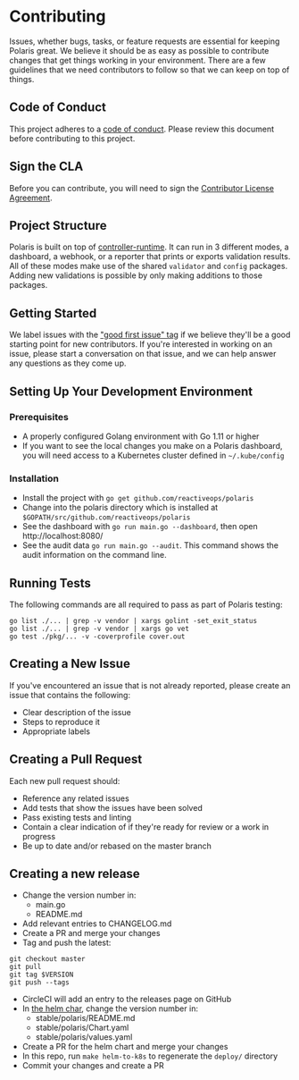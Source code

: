 # Contributing

Issues, whether bugs, tasks, or feature requests are essential for keeping Polaris great. We believe it should be as easy as possible to contribute changes that get things working in your environment. There are a few guidelines that we need contributors to follow so that we can keep on top of things.

## Code of Conduct

This project adheres to a [code of conduct](CODE_OF_CONDUCT.md). Please review this document before contributing to this project.

## Sign the CLA
Before you can contribute, you will need to sign the [Contributor License Agreement](https://cla-assistant.io/reactiveops/polaris).

## Project Structure

Polaris is built on top of [controller-runtime](https://github.com/kubernetes-sigs/controller-runtime). It can run in 3 different modes, a dashboard, a webhook, or a reporter that prints or exports validation results. All of these modes make use of the shared `validator` and `config` packages. Adding new validations is possible by only making additions to those packages.

## Getting Started

We label issues with the ["good first issue" tag](https://github.com/reactiveops/polaris/issues?q=is%3Aissue+is%3Aopen+label%3A%22good+first+issue%22) if we believe they'll be a good starting point for new contributors. If you're interested in working on an issue, please start a conversation on that issue, and we can help answer any questions as they come up.

## Setting Up Your Development Environment
### Prerequisites
* A properly configured Golang environment with Go 1.11 or higher
* If you want to see the local changes you make on a Polaris dashboard, you will need access to a Kubernetes cluster defined in `~/.kube/config`

### Installation
* Install the project with `go get github.com/reactiveops/polaris`
* Change into the polaris directory which is installed at `$GOPATH/src/github.com/reactiveops/polaris`
* See the dashboard with `go run main.go --dashboard`, then open http://localhost:8080/
* See the audit data  `go run main.go --audit`. This command shows the audit information on the command line. 

## Running Tests

The following commands are all required to pass as part of Polaris testing:

```
go list ./... | grep -v vendor | xargs golint -set_exit_status
go list ./... | grep -v vendor | xargs go vet
go test ./pkg/... -v -coverprofile cover.out
```

## Creating a New Issue

If you've encountered an issue that is not already reported, please create an issue that contains the following:

- Clear description of the issue
- Steps to reproduce it
- Appropriate labels

## Creating a Pull Request

Each new pull request should:

- Reference any related issues
- Add tests that show the issues have been solved
- Pass existing tests and linting
- Contain a clear indication of if they're ready for review or a work in progress
- Be up to date and/or rebased on the master branch

## Creating a new release
* Change the version number in:
  * main.go
  * README.md
* Add relevant entries to CHANGELOG.md
* Create a PR and merge your changes
* Tag and push the latest:
```
git checkout master
git pull
git tag $VERSION
git push --tags
```
* CircleCI will add an entry to the releases page on GitHub
* In [the helm char](https://github.com/reactiveops/charts), change the version number in:
  * stable/polaris/README.md
  * stable/polaris/Chart.yaml
  * stable/polaris/values.yaml
* Create a PR for the helm chart and merge your changes
* In this repo, run `make helm-to-k8s` to regenerate the `deploy/` directory
* Commit your changes and create a PR

